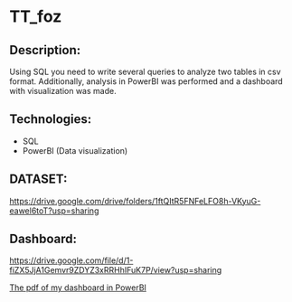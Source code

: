 # TT_foz
## Description:
Using SQL you need to write several queries to analyze two tables in csv format. Additionally, analysis in PowerBI was performed and a dashboard with visualization was made.
## Technologies:
   - SQL
  - PowerBI (Data visualization)

## DATASET: 
https://drive.google.com/drive/folders/1ftQItR5FNFeLFO8h-VKyuG-eawel6toT?usp=sharing

## Dashboard:

https://drive.google.com/file/d/1-fiZX5JjA1Gemvr9ZDYZ3xRRHhIFuK7P/view?usp=sharing

[The pdf of my dashboard in PowerBI]([URL](https://github.com/HellenOk/TT_foz/blob/main/tt_foz_pbi.pdf))




